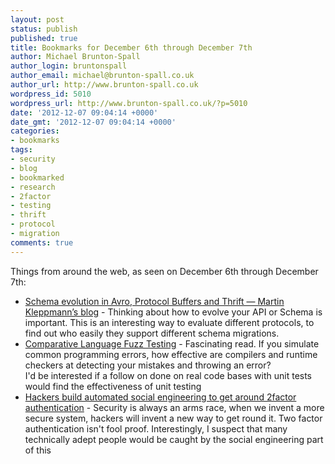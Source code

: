 ```yaml
---
layout: post
status: publish
published: true
title: Bookmarks for December 6th through December 7th
author: Michael Brunton-Spall
author_login: bruntonspall
author_email: michael@brunton-spall.co.uk
author_url: http://www.brunton-spall.co.uk
wordpress_id: 5010
wordpress_url: http://www.brunton-spall.co.uk/?p=5010
date: '2012-12-07 09:04:14 +0000'
date_gmt: '2012-12-07 09:04:14 +0000'
categories:
- bookmarks
tags:
- security
- blog
- bookmarked
- research
- 2factor
- testing
- thrift
- protocol
- migration
comments: true
---
```

<p>Things from around the web, as seen on December 6th through December 7th:</p>
<ul>
<li><a href="http://martin.kleppmann.com/2012/12/05/schema-evolution-in-avro-protocol-buffers-thrift.html">Schema evolution in Avro, Protocol Buffers and Thrift &mdash; Martin Kleppmann&rsquo;s blog</a> - Thinking about how to evolve your API or Schema is important.  This is an interesting way to evaluate different protocols, to find out who easily they support different schema migrations.</li>
<li><a href="http://www.spinellis.gr/pubs/conf/2012-PLATEAU-Fuzzer/pub/html/fuzzer.html">Comparative Language Fuzz Testing</a> - Fascinating read.  If you simulate common programming errors, how effective are compilers and runtime checkers at detecting your mistakes and throwing an error?<br />
I&#039;d be interested if a follow on done on real code bases with unit tests would find the effectiveness of unit testing</li>
<li><a href="http://arstechnica.com/security/2012/12/sophisticated-botnet-steals-more-than-47m-by-infecting-pcs-and-phones/">Hackers build automated social engineering to get around 2factor authentication</a> - Security is always an arms race, when we invent a more secure system, hackers will invent a new way to get round it. Two factor authentication isn&#039;t fool proof.  Interestingly, I suspect that many technically adept people would be caught by the social engineering part of this</li>
</ul>
